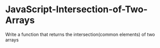 # JavaScript-Intersection-of-Two-Arrays
Write a function that returns the intersection(common elements) of two arrays
